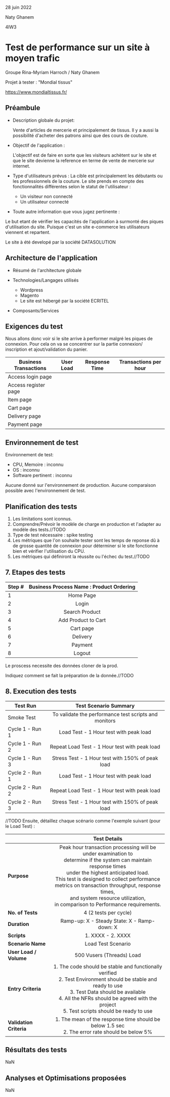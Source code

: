 28 juin 2022

Naty Ghanem 

4IW3

# Test de performance sur un site à moyen trafic 

Groupe Rina-Myriam Harroch / Naty Ghanem

Projet à tester : "Mondial tissus"

https://www.mondialtissus.fr/
## Préambule

- Description globale du projet: 

    Vente d'articles de mercerie et principalement de tissus. Il y a aussi la possibilité d'acheter des patrons ainsi que des cours de couture.

- Objectif de l'application : 

    L'objectif est de faire en sorte que les visiteurs achètent sur le site et que le site devienne la reference en terme de vente de mercerie sur internet.


- Type d'utilisateurs prévus :
    La cible est principalement les débutants ou les professionnels de la couture.
    Le site prends en compte des fonctionnalités différentes selon le statut de l'utilisateur : 
    
     - Un visiteur non connecté 
     - Un utilisateur connecté 

- Toute autre information que vous jugez pertinente :

Le but etant de vérifier les capacités de l'application à surmonté des piques d'utilisation du site. Puisque c'est un site e-commerce les utilisateurs viennent et repartent.

Le site à été developé par la société DATASOLUTION

## Architecture de l'application

- Résumé de l'architecture globale
- Technologies/Langages utilisés

    - Wordpress
    - Magento 
    - Le site est hébergé par la société ECRITEL

- Composants/Services  

## Exigences du test

Nous allons donc voir si le site arrive à performer malgré les piques de connexion. 
Pour cela on va se concentrer sur la partie connexion/ inscription et ajout/validation du panier.


| Business Transactions | User Load | Response Time | Transactions per hour |
|--------------|:-----------:|:------------:|:------------:|
| Access login page |  |  |  |
| Access register page |  |  | |
| Item page |  |  | |
| Cart page |  |  | |
| Delivery page |  |  | |
| Payment page |  |  | |

## Environnement de test
Environnement de test:

- CPU, Memoire : inconnu
- OS : inconnu
- Software pertinent : inconnu

Aucune donné sur l'environnement de production. Aucune comparaison possible avec l'environnement de test.

## Planification des tests

1. Les limitations sont iconnus.
2. Comprendre/Prévoir le modèle de charge en production et l'adapter au modèle des tests.//TODO
3. Type de test nécessaire : spike testing
4. Les métriques que l'on souhaite tester sont les temps de reponse dû à de grosse quantité de connexion pour déterminer si le site fonctionne bien et vérifier l'utilisation du CPU. 
5. Les métriques qui définiront la réussite ou l'échec du test.//TODO


## 7. Etapes des tests


| Step # | Business Process Name : Product Ordering |
|--------------|:-----------:|
| 1 | Home Page |
| 2 | Login |
| 3 | Search Product |
| 4 | Add Product to Cart|
| 5 | Cart page |
| 6 | Delivery  |
| 7 | Payment |
| 8 | Logout |

Le proscess necessite des données cloner de la prod.

Indiquez comment se fait la préparation de la donnée.//TODO

## 8. Execution des tests


| Test Run | Test Scenario Summary |
|--------------|:-----------:|
| Smoke Test | To validate the performance test scripts and monitors |
| Cycle 1 - Run 1 | Load Test - 1 Hour test with peak load |
| Cycle 1 - Run 2 | Repeat Load Test - 1 Hour test with peak load |
| Cycle 1 - Run 3 | Stress Test - 1 Hour test with 150% of peak load |
| Cycle 2 - Run 1 | Load Test - 1 Hour test with peak load |
| Cycle 2 - Run 2 | Repeat Load Test - 1 Hour test with peak load |
| Cycle 2 - Run 3 | Stress Test - 1 Hour test with 150% of peak load |

//TODO
Ensuite, détaillez chaque scénario comme l'exemple suivant (pour le Load Test) :

|  | Test Details |
|--------------|:-----------:|
| **Purpose** | Peak hour transaction processing will be under examination to <br/> determine if the system can maintain response times <br/> under the highest anticipated load. <br/> This test is designed to collect performance <br/> metrics on transaction throughput, response times, <br/> and system resource utilization, <br/> in comparison to Performance requirements. |
| **No. of Tests** | 4 (2 tests per cycle) |
| **Duration** | Ramp-up: X - Steady State: X - Ramp-down: X |
| **Scripts** | 1. XXXX - 2. XXXX |
| **Scenario Name** | Load Test Scenario |
| **User Load / Volume** | 500 Vusers (Threads) Load |
| **Entry Criteria** | 1. The code should be stable and functionally verified <br/> 2. Test Environment should be stable and ready to use <br/> 3. Test Data should be available <br/> 4. All the NFRs should be agreed with the project <br/> 5. Test scripts should be ready to use |
| **Validation Criteria** | 1. The mean of the response time should be below 1.5 sec <br/> 2. The error rate should be below 5% |

## Résultats des tests
NaN

## Analyses et Optimisations proposées

 NaN
